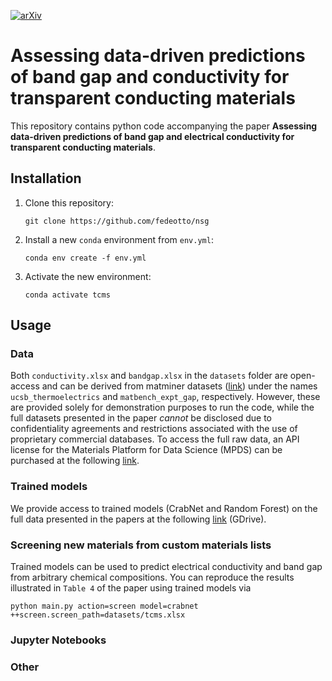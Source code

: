 [![arXiv](https://img.shields.io/badge/arXiv-2411.14034-b31b1b.svg)](https://arxiv.org/abs/2411.14034)
# Assessing data-driven predictions of band gap and conductivity for transparent conducting materials
This repository contains python code accompanying the paper **Assessing data-driven predictions of band gap and electrical conductivity for transparent conducting materials**.

## Installation
1. Clone this repository:
   ```git
   git clone https://github.com/fedeotto/nsg
   ```
2. Install a new `conda` environment from `env.yml`:
   ```git
   conda env create -f env.yml
   ```
3. Activate the new environment:
   ```git
   conda activate tcms
   ```

## Usage
### Data
Both `conductivity.xlsx` and `bandgap.xlsx` in the `datasets` folder are open-access and can be derived from matminer datasets (<a href="https://hackingmaterials.lbl.gov/matminer/dataset_summary.html">link</a>) under the names `ucsb_thermoelectrics` and `matbench_expt_gap`, respectively. However, these are provided solely for demonstration purposes to run the code, while the full datasets presented in the paper *cannot* be disclosed due to confidentiality agreements and restrictions associated with the use of proprietary commercial databases. To access the full raw data, an API license for the Materials Platform for Data Science (MPDS) can be purchased at the following <a href="https://mpds.io">link</a>.

### Trained models
We provide access to trained models (CrabNet and Random Forest) on the full data presented in the papers at the following <a href="https://drive.google.com/drive/folders/16cIHWnbz585LBH1cTGj3jXh9TgGLtbNV?usp=drive_link">link</a> (GDrive).

### Screening new materials from custom materials lists
Trained models can be used to predict electrical conductivity and band gap from arbitrary chemical compositions. You can reproduce the results illustrated in `Table 4` of the paper using trained models via
```git
python main.py action=screen model=crabnet ++screen.screen_path=datasets/tcms.xlsx
```

### Jupyter Notebooks


### Other 